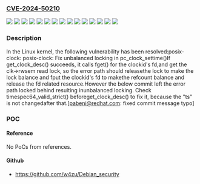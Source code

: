 ### [CVE-2024-50210](https://cve.mitre.org/cgi-bin/cvename.cgi?name=CVE-2024-50210)
![](https://img.shields.io/static/v1?label=Product&message=Linux&color=blue)
![](https://img.shields.io/static/v1?label=Version&message=1ff7247101af723731ea42ed565d54fb8f341264%20&color=brightgreen)
![](https://img.shields.io/static/v1?label=Version&message=27abbde44b6e71ee3891de13e1a228aa7ce95bfe%20&color=brightgreen)
![](https://img.shields.io/static/v1?label=Version&message=29f085345cde24566efb751f39e5d367c381c584%20&color=brightgreen)
![](https://img.shields.io/static/v1?label=Version&message=5.10.228%20&color=brightgreen)
![](https://img.shields.io/static/v1?label=Version&message=5.15.169%20&color=brightgreen)
![](https://img.shields.io/static/v1?label=Version&message=6.1.114%20&color=brightgreen)
![](https://img.shields.io/static/v1?label=Version&message=6.11.5%20&color=brightgreen)
![](https://img.shields.io/static/v1?label=Version&message=6.6.58%20&color=brightgreen)
![](https://img.shields.io/static/v1?label=Version&message=673a1c5a2998acbd429d6286e6cad10f17f4f073%20&color=brightgreen)
![](https://img.shields.io/static/v1?label=Version&message=a3f169e398215e71361774d13bf91a0101283ac2%20&color=brightgreen)
![](https://img.shields.io/static/v1?label=Version&message=c8789fbe2bbf75845e45302cba6ffa44e1884d01%20&color=brightgreen)
![](https://img.shields.io/static/v1?label=Version&message=d8794ac20a299b647ba9958f6d657051fc51a540%20&color=brightgreen)
![](https://img.shields.io/static/v1?label=Version&message=e0c966bd3e31911b57ef76cec4c5796ebd88e512%20&color=brightgreen)
![](https://img.shields.io/static/v1?label=Vulnerability&message=n%2Fa&color=blue)

### Description

In the Linux kernel, the following vulnerability has been resolved:posix-clock: posix-clock: Fix unbalanced locking in pc_clock_settime()If get_clock_desc() succeeds, it calls fget() for the clockid's fd,and get the clk->rwsem read lock, so the error path should releasethe lock to make the lock balance and fput the clockid's fd to makethe refcount balance and release the fd related resource.However the below commit left the error path locked behind resulting inunbalanced locking. Check timespec64_valid_strict() beforeget_clock_desc() to fix it, because the "ts" is not changedafter that.[pabeni@redhat.com: fixed commit message typo]

### POC

#### Reference
No PoCs from references.

#### Github
- https://github.com/w4zu/Debian_security

